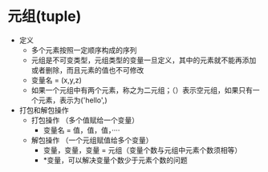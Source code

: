 # 元组(tuple)

- 定义
    - 多个元素按照一定顺序构成的序列
    - 元组是不可变类型，元组类型的变量一旦定义，其中的元素就不能再添加或者删除，而且元素的值也不可修改
    - 变量名 = (x,y,z)
    - 如果一个元组中有两个元素，称之为二元组；（）表示空元组，如果只有一个元素，表示为('hello',)
- 打包和解包操作
    - 打包操作 （多个值赋给一个变量）
        - 变量名 = 值，值，值，····
    - 解包操作 （一个元组赋值给多个变量）
        - 变量，变量，变量 = 元组（变量个数与元组中元素个数须相等）
        - *变量，可以解决变量个数少于元素个数的问题